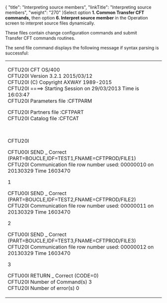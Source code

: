{
    "title": "Interpreting source members",
    "linkTitle": "Interpreting source members",
    "weight": "270"
}Select option **1. Common Transfer CFT commands,** then option **6. Interpret source member** in the Operation screen to interpret source files dynamically.

These files contain change configuration commands and submit Transfer CFT commands routines.

The send file command displays the following message if syntax parsing is successful:

<table cellspacing="0">
   <col/>
   <tbody>
      <tr>
         <td>
            <p>CFTU20I CFT OS/400                                                  
<br/>CFTU20I Version 3.2.1 2015/03/12                                    
<br/>CFTU20I (C) Copyright AXWAY 1989-2015                              
<br/>CFTU20I ====&gt; Starting Session on 29/03/2013 Time is 16:03:47       
<br/>CFTU20I Parameters file :CFTPARM                                 
                                                                    
</p>
            <p>CFTU20I Partners file :CFTPART         
<br/>CFTU20I Catalog file :CFTCAT                                           
                                                                             
</p>
            <p> </p>
            <p>CFTU20I </p>
            <p>                                                                     
CFTU00I SEND _ Correct (PART=BOUCLE,IDF=TEST1,FNAME=CFTPROD/FILE1)      
<br/>CFTU20I Communication file row number used: 00000010 on 20130329 Time 1603470
</p>
            <p>1                                                                            
</p>
            <p>CFTU00I SEND _ Correct (PART=BOUCLE,IDF=TEST2,FNAME=CFTPROD/FILE2)      
<br/>CFTU20I Communication file row number used: 00000011 on 20130329 Time 1603470
</p>
            <p>2 </p>
            <p>                                                                           
CFTU00I SEND _ Correct (PART=BOUCLE,IDF=TEST3,FNAME=CFTPROD/FILE3)      
<br/>CFTU20I Communication file row number used: 00000012 on 20130329 Time 1603470
</p>
            <p>3                                                                            
</p>
            <p>CFTU00I RETURN _ Correct (CODE=0) <br/>                                       CFTU20I Number of Command(s) 3                                               
<br/>CFTU20I Number of error(s) 0                 
</p>
         </td>
      </tr>
   </tbody>
</table>
